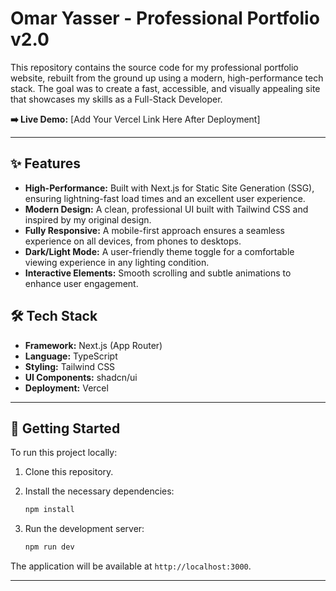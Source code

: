 # Omar Yasser - Professional Portfolio v2.0

This repository contains the source code for my professional portfolio website, rebuilt from the ground up using a modern, high-performance tech stack. The goal was to create a fast, accessible, and visually appealing site that showcases my skills as a Full-Stack Developer.

**➡️ Live Demo:** [Add Your Vercel Link Here After Deployment]

---

## ✨ Features

- **High-Performance:** Built with Next.js for Static Site Generation (SSG), ensuring lightning-fast load times and an excellent user experience.
- **Modern Design:** A clean, professional UI built with Tailwind CSS and inspired by my original design.
- **Fully Responsive:** A mobile-first approach ensures a seamless experience on all devices, from phones to desktops.
- **Dark/Light Mode:** A user-friendly theme toggle for a comfortable viewing experience in any lighting condition.
- **Interactive Elements:** Smooth scrolling and subtle animations to enhance user engagement.

## 🛠️ Tech Stack

- **Framework:** Next.js (App Router)
- **Language:** TypeScript
- **Styling:** Tailwind CSS
- **UI Components:** shadcn/ui
- **Deployment:** Vercel

---

## 🚀 Getting Started

To run this project locally:

1. Clone this repository.
2. Install the necessary dependencies:

    ```bash
    npm install
    ```

3. Run the development server:

    ```bash
    npm run dev
    ```

The application will be available at `http://localhost:3000`.

---
